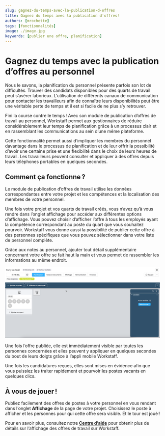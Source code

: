 ```yaml
---
slug: gagnez-du-temps-avec-la-publication-d-offres
title: Gagnez du temps avec la publication d'offres!
authors: [mrochette]
tags: [fonctionnalités]
image: ./image.jpg
keywords: [publier une offre, planification]
---
```


# Gagnez du temps avec la publication d’offres au personnel

Nous le savons, la planification du personnel présente parfois son lot de difficultés. Trouver des candidats disponibles pour des quarts de travail peut s’avérer laborieux. L’utilisation de différents canaux de communication pour contacter les travailleurs afin de connaître leurs disponibilités peut être une véritable perte de temps et il est si facile de ne plus s’y retrouver.

Fini la course contre le temps ! Avec son module de publication d’offres de travail au personnel, Workstaff permet aux gestionnaires de réduire considérablement leur temps de planification grâce à un processus clair et en rassemblant les communications au sein d’une même plateforme.

Cette fonctionnalité permet aussi d’impliquer les membres du personnel davantage dans le processus de planification et de leur offrir la possibilité d’avoir une certaine prise et une flexibilité dans le choix de leurs heures de travail. Les travailleurs peuvent consulter et appliquer à des offres depuis leurs téléphones portables en quelques secondes.


## Comment ça fonctionne ?

Le module de publication d’offres de travail utilise les données correspondantes entre votre projet et les compétences et la localisation des membres de votre personnel.

Une fois votre projet et vos quarts de travail créés, vous n’avez qu’à vous rendre dans l’onglet affichage pour accéder aux différentes options d’affichage. Vous pouvez choisir d’afficher l’offre à tous les employés ayant la compétence correspondant au poste du quart que vous souhaitez pourvoir. Workstaff vous donne aussi la possibilité de publier cette offre à des personnes spécifiques que vous pouvez sélectionner dans votre liste de personnel complète.

Grâce aux notes au personnel, ajouter tout détail supplémentaire concernant votre offre se fait haut la main et vous permet de rassembler les informations au même endroit.

![gifFR.gif](images/gifFR.gif)

Une fois l’offre publiée, elle est immédiatement visible par toutes les personnes concernées et elles peuvent y appliquer en quelques secondes du bout de leurs doigts grâce à l’appli mobile Workstaff.

Une fois les candidatures reçues, elles sont mises en évidence afin que vous puissiez les traiter rapidement et pourvoir les postes vacants en quelques clics.


## À vous de jouer !
Publiez facilement des offres de postes à votre personnel en vous rendant dans l’onglet **Affichage** de la page de votre projet. Choisissez le poste à afficher et les personnes pour qui cette offre sera visible. Et le tour est joué !

Pour en savoir plus, consultez notre [**Centre d’aide**](https://help.workstaff.app/fr/docs/managers/scheduling/publish/) pour obtenir plus de détails sur l’affichage des offres de travail sur Workstaff. 




